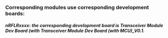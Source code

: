 ### Corresponding modules use corresponding development boards: 

##### nRFLRxxxx: the corresponding development board is Transceiver Module Dev Board (with Transceiver Module Dev Board (with MCU)_V0.1.
